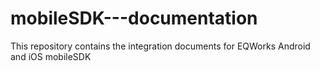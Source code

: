 # mobileSDK---documentation
This repository contains the integration documents for EQWorks Android and iOS mobileSDK

